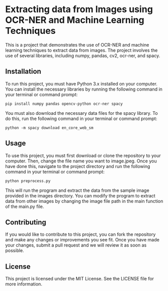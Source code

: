 # Extracting data from Images using OCR-NER and Machine Learning Techniques
This is a project that demonstrates the use of OCR-NER and machine learning techniques to extract data from images. The project involves the use of several libraries, including numpy, pandas, cv2, ocr-ner, and spacy.

## Installation
To run this project, you must have Python 3.x installed on your computer. You can install the necessary libraries by running the following command in your terminal or command prompt:

`pip install numpy pandas opencv-python ocr-ner spacy`


You must also download the necessary data files for the spacy library. To do this, run the following command in your terminal or command prompt:

`python -m spacy download en_core_web_sm`

## Usage

To use this project, you must first download or clone the repository to your computer. Then, change the file name you want to image.jpeg.
Once you have done this, navigate to the project directory and run the following command in your terminal or command prompt:

`python preprocess.py`

This will run the program and extract the data from the sample image provided in the images directory. You can modify the program to extract data from other images by changing the image file path in the main function of the main.py file.

## Contributing
If you would like to contribute to this project, you can fork the repository and make any changes or improvements you see fit. Once you have made your changes, submit a pull request and we will review it as soon as possible.

## License
This project is licensed under the MIT License. See the LICENSE file for more information.



